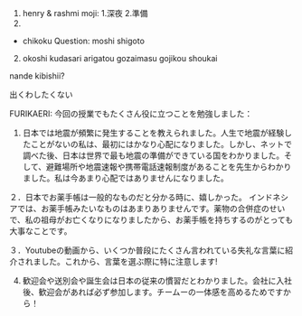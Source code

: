 1. henry & rashmi
moji:
1.深夜
2.準備
3.

- chikoku
Question: moshi shigoto 

2. okoshi kudasari arigatou gozaimasu
gojikou shoukai 

nande kibishii?

出くわしたくない


FURIKAERI:
今回の授業でもたくさん役に立つことを勉強しました：

1. 日本では地震が頻繁に発生することを教えられました。人生で地震が経験したことがないの私は、最初にはかなり心配になりました。しかし、ネットで調べた後、日本は世界で最も地震の準備ができている国をわかりました。そして、避難場所や地震速報や携帯電話速報制度があることを先生からわかりました。私は今あまり心配ではありませんになりました。

２．日本でお薬手帳は一般的なものだと分かる時に、嬉しかった。
インドネシアでは、お薬手帳みたいなものはあまりありませんです。薬物の合併症のせいで、私の祖母がお亡くなりになりましたから、お薬手帳を持ちするのがとっても大事なことです。

３．Youtubeの動画から、いくつか普段にたくさん言われている失礼な言葉に紹介されました。これから、言葉を選ぶ際に特に注意します!

4. 歓迎会や送別会や誕生会は日本の従来の慣習だとわかりました。会社に入社後、歓迎会があれば必ず参加します。チームーの一体感を高めるためですから！